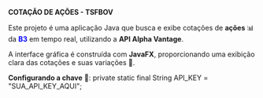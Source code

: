 **COTAÇÃO DE AÇÕES - TSFBOV**


Este projeto é uma aplicação Java que busca e exibe cotações de **ações** 📊 da <font color="blue">**B3**</font> em tempo real, utilizando a **API Alpha Vantage**. 

A interface gráfica é construída com **JavaFX**, proporcionando uma exibição clara das cotações e suas variações 💸.

**Configurando a chave** 🔑: private static final String API_KEY = "SUA_API_KEY_AQUI";
